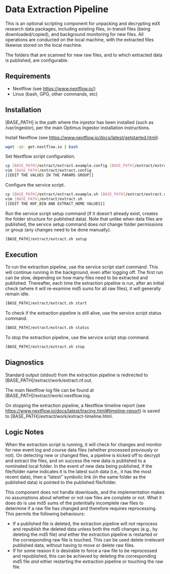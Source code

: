 Data Extraction Pipeline
========================
This is an optional scripting component for unpacking and decrypting edX research data packages, including existing
files, in-transit files (being downloaded/copied), and background monitoring for new files. All operations are
conducted on the local machine, with the extracted files likewise stored on the local machine.

The folders that are scanned for new raw files, and to which extracted data is published, are configurable.


Requirements
------------
- Nextflow (see https://www.nextflow.io/)
- Linux (bash, GPG, other commands, etc)


Installation
------------
[BASE_PATH] is the path where the injestor has been installed (such as /var/ingestor), per the main Optimus Ingestor
installation instructions.

Install Nextflow (see https://www.nextflow.io/docs/latest/getstarted.html).
```bash
wget -qO- get.nextflow.io | bash
```

Set Nextflow script configuration.
```bash
cp [BASE_PATH]/extract/extract.example.config [BASE_PATH]/extract/extract.config
vim [BASE_PATH]/extract/extract.config
[[EDIT THE VALUES IN THE PARAMS GROUP]]
```

Configure the service script.
```bash
cp [BASE_PATH]/extract/extract.example.sh [BASE_PATH]/extract/extract.sh
vim [BASE_PATH]/extract/extract.sh
[[EDIT THE NXF_BIN AND EXTRACT_HOME VALUES]]
```

Run the service script setup command (if it doesn't already exist, creates the folder structure for published data).
Note that unlike when data files are published, the service setup command does *not* change folder permissions or
group (any changes need to be done manually).
```bash
[BASE_PATH]/extract/extract.sh setup
```


Execution
---------
To run the extraction pipeline, use the service script start command. This will continue running in the background,
even after logging off. The first run can be slow, depending on how many files need to be extracted and published.
Thereafter, each time the extraction pipeline is run, after an initial check (where it will re-examine md5 sums for all
raw files), it will generally remain idle.
```bash
[BASE_PATH]/extract/extract.sh start
```

To check if the extraction pipeline is still alive, use the service script status command.
```bash
[BASE_PATH]/extract/extract.sh status
```

To stop the extraction pipeline, use the service script stop command.
```bash
[BASE_PATH]/extract/extract.sh stop
```


Diagnostics
-----------
Standard output (stdout) from the extraction pipeline is redirected to [BASE_PATH]/extract/work/extract.nf.out.

The main Nextflow log file can be found at [BASE_PATH]/extract/work/.nextflow.log.

On stopping the extraction pipeline, a Nextflow timeline report (see https://www.nextflow.io/docs/latest/tracing.html#timeline-report)
is saved to [BASE_PATH]/extract/work/extract-timeline.html.


Logic Notes
-----------
When the extraction script is running, it will check for changes and monitor for new event log and course data files
(whether processed previously or not). On detecting new or changed files, a pipeline is kicked off to decrypt and
extract the files, and on success the new data is published to a nominated local folder. In the event of new data being
published, if the file/folder name indicates it is the latest such data (i.e., it has the most recent date), then a
"latest" symbolic link (in the same folder as the published data) is pointed to the published file/folder.

This component does not handle downloads, and the implementation makes no assumptions about whether or not raw files
are complete or not. What it does do is use md5 sums of the potentially incomplete raw files to determine if a raw file
has changed and therefore requires reprocessing. This permits the following behaviours:
- If a published file is deleted, the extraction pipeline will not reprocess and republish the deleted data unless both
  the md5 changes (e.g., by deleting the md5 file) *and* either the extraction pipeline is restarted or the
  corresponding raw file is touched. This can be used delete irrelevant published data, without having to move or
  delete raw files.
- If for some reason it is desirable to force a raw file to be reprocessed and republished, this can be achieved by
  deleting the corresponding md5 file *and* either restarting the extraction pipeline or touching the raw file.